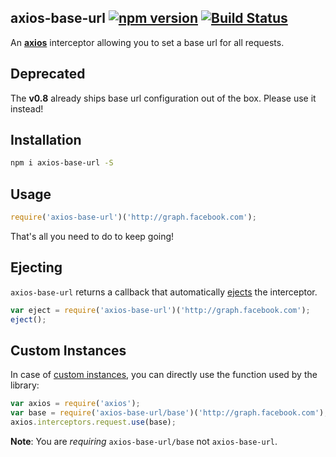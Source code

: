 ## axios-base-url [![npm version](http://img.shields.io/npm/v/axios-base-url.svg?style=flat-square)](https://npmjs.org/package/axios-base-url?style=flat-square) [![Build Status](https://img.shields.io/travis/srph/axios-base-url.svg?style=flat-square)](https://travis-ci.org/srph/axios-base-url?branch=master)
An [**axios**](https://github.com/mzabriskie/axios) interceptor allowing you to set a base url for all requests.

## Deprecated
The **v0.8** already ships base url configuration out of the box. Please use it instead!

## Installation
```bash
npm i axios-base-url -S
```

## Usage
```js
require('axios-base-url')('http://graph.facebook.com');
```
That's all you need to do to keep going!

## Ejecting
`axios-base-url` returns a callback that automatically [ejects](https://github.com/mzabriskie/axios#interceptors) the interceptor.
```js
var eject = require('axios-base-url')('http://graph.facebook.com');
eject();
```

## Custom Instances
In case of [custom instances](https://github.com/mzabriskie/axios#interceptors), you can directly use the function used by the library:

```js
var axios = require('axios');
var base = require('axios-base-url/base')('http://graph.facebook.com');
axios.interceptors.request.use(base);
```

**Note**: You are *requiring* `axios-base-url/base` not `axios-base-url`.

